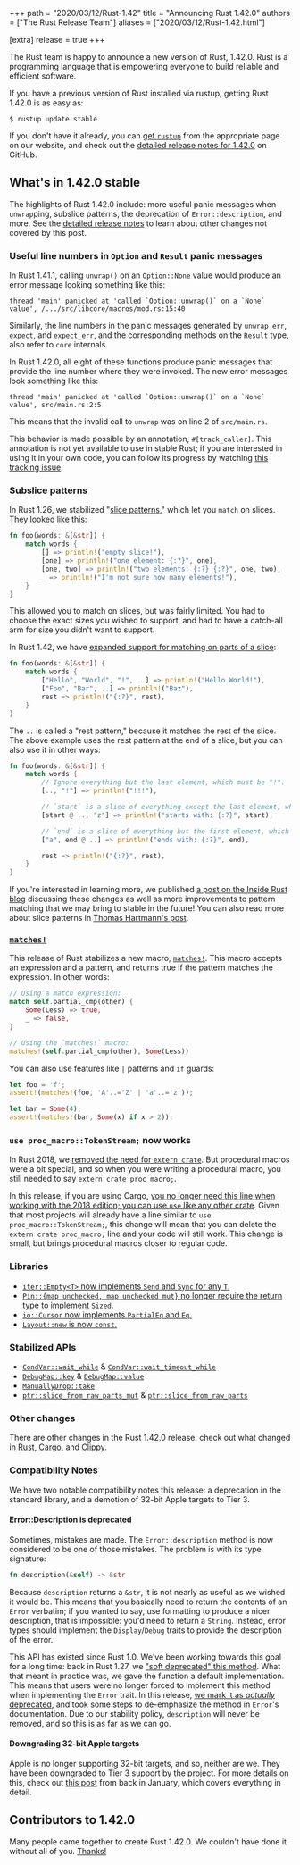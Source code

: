 +++
path = "2020/03/12/Rust-1.42"
title = "Announcing Rust 1.42.0"
authors = ["The Rust Release Team"]
aliases = ["2020/03/12/Rust-1.42.html"]

[extra]
release = true
+++

The Rust team is happy to announce a new version of Rust, 1.42.0. Rust is a programming language that is empowering everyone to build reliable and efficient software.

If you have a previous version of Rust installed via rustup, getting Rust 1.42.0 is as easy as:

```console
$ rustup update stable
```

If you don't have it already, you can [get `rustup`][install] from the appropriate page on our website, and check out the [detailed release notes for 1.42.0][notes] on GitHub.

[install]: https://www.rust-lang.org/install.html
[notes]: https://github.com/rust-lang/rust/blob/master/RELEASES.md#version-1420-2020-03-12

## What's in 1.42.0 stable

The highlights of Rust 1.42.0 include: more useful panic messages when `unwrap`ping, subslice patterns, the deprecation of `Error::description`, and more. See the [detailed release notes][notes] to learn about other changes not covered by this post.

### Useful line numbers in `Option` and `Result` panic messages

In Rust 1.41.1, calling `unwrap()` on an `Option::None` value would produce an error message looking something like this:

```
thread 'main' panicked at 'called `Option::unwrap()` on a `None` value', /.../src/libcore/macros/mod.rs:15:40
```

Similarly, the line numbers in the panic messages generated by `unwrap_err`, `expect`, and `expect_err`, and the corresponding methods on the `Result` type, also refer to `core` internals.

In Rust 1.42.0, all eight of these functions produce panic messages that provide the line number where they were invoked. The new error messages look something like this:

```
thread 'main' panicked at 'called `Option::unwrap()` on a `None` value', src/main.rs:2:5
```

This means that the invalid call to `unwrap` was on line 2 of `src/main.rs`.

This behavior is made possible by an annotation, `#[track_caller]`. This annotation is not yet available to use in stable Rust; if you are interested in using it in your own code, you can follow its progress by watching [this tracking issue][track-caller-tracking-issue].

[track-caller-tracking-issue]: https://github.com/rust-lang/rust/issues/47809

### Subslice patterns

[slice patterns]: https://blog.rust-lang.org/2018/05/10/Rust-1.26.html#basic-slice-patterns

In Rust 1.26, we stabilized "[slice patterns]," which let you `match` on slices. They looked like this:

```rust
fn foo(words: &[&str]) {
    match words {
        [] => println!("empty slice!"),
        [one] => println!("one element: {:?}", one),
        [one, two] => println!("two elements: {:?} {:?}", one, two),
        _ => println!("I'm not sure how many elements!"),
    }
}
```

This allowed you to match on slices, but was fairly limited. You had to choose the exact sizes
you wished to support, and had to have a catch-all arm for size you didn't want to support.

In Rust 1.42, we have [expanded support for matching on parts of a slice][67712]:

```rust
fn foo(words: &[&str]) {
    match words {
        ["Hello", "World", "!", ..] => println!("Hello World!"),
        ["Foo", "Bar", ..] => println!("Baz"),
        rest => println!("{:?}", rest),
    }
}
```

The `..` is called a "rest pattern," because it matches the rest of the slice. The above example uses the rest pattern at the end of a slice, but you can also use it in other ways:

```rust
fn foo(words: &[&str]) {
    match words {
        // Ignore everything but the last element, which must be "!".
        [.., "!"] => println!("!!!"),

        // `start` is a slice of everything except the last element, which must be "z".
        [start @ .., "z"] => println!("starts with: {:?}", start),

        // `end` is a slice of everything but the first element, which must be "a".
        ["a", end @ ..] => println!("ends with: {:?}", end),

        rest => println!("{:?}", rest),
    }
}
```

If you're interested in learning more, we published [a post on the Inside Rust blog](https://blog.rust-lang.org/inside-rust/2020/03/04/recent-future-pattern-matching-improvements.html) discussing these changes as well as more improvements to pattern matching that we may bring to stable in the future! You can also read more about slice patterns in [Thomas Hartmann's post](https://thomashartmann.dev/blog/feature(slice_patterns)/).


### [`matches!`]

This release of Rust stabilizes a new macro, [`matches!`](https://doc.rust-lang.org/nightly/std/macro.matches.html). This macro accepts an expression and a pattern, and returns true if the pattern matches the expression. In other words:

```rust
// Using a match expression:
match self.partial_cmp(other) {
    Some(Less) => true,
    _ => false,
}

// Using the `matches!` macro:
matches!(self.partial_cmp(other), Some(Less))
```

You can also use features like `|` patterns and `if` guards:

```rust
let foo = 'f';
assert!(matches!(foo, 'A'..='Z' | 'a'..='z'));

let bar = Some(4);
assert!(matches!(bar, Some(x) if x > 2));
```

### `use proc_macro::TokenStream;` now works

In Rust 2018, we [removed the need for `extern crate`](https://doc.rust-lang.org/stable/edition-guide/rust-2018/module-system/path-clarity.html#no-more-extern-crate). But procedural macros were a bit special, and so when you were writing a procedural macro, you still needed to say `extern crate proc_macro;`.

In this release, if you are using Cargo, [you no longer need this line when working with the 2018 edition; you can use `use` like any other crate][cargo/7700]. Given that most projects will already have a line similar to `use proc_macro::TokenStream;`, this change will mean that you can delete the `extern crate proc_macro;` line and your code will still work. This change is small, but brings procedural macros closer to regular code.

### Libraries

- [`iter::Empty<T>` now implements `Send` and `Sync` for any `T`.][68348]
- [`Pin::{map_unchecked, map_unchecked_mut}` no longer require the return type
   to implement `Sized`.][67935]
- [`io::Cursor` now implements `PartialEq` and `Eq`.][67233]
- [`Layout::new` is now `const`.][66254]

### Stabilized APIs

- [`CondVar::wait_while`] & [`CondVar::wait_timeout_while`]
- [`DebugMap::key`] & [`DebugMap::value`]
- [`ManuallyDrop::take`]
- [`ptr::slice_from_raw_parts_mut`] & [`ptr::slice_from_raw_parts`]

[`DebugMap::key`]: https://doc.rust-lang.org/stable/std/fmt/struct.DebugMap.html#method.key
[`DebugMap::value`]: https://doc.rust-lang.org/stable/std/fmt/struct.DebugMap.html#method.value
[`ManuallyDrop::take`]: https://doc.rust-lang.org/stable/std/mem/struct.ManuallyDrop.html#method.take
[`matches!`]: https://doc.rust-lang.org/stable/std/macro.matches.html
[`ptr::slice_from_raw_parts_mut`]: https://doc.rust-lang.org/stable/std/ptr/fn.slice_from_raw_parts_mut.html
[`ptr::slice_from_raw_parts`]: https://doc.rust-lang.org/stable/std/ptr/fn.slice_from_raw_parts.html
[`CondVar::wait_while`]: https://doc.rust-lang.org/stable/std/sync/struct.Condvar.html#method.wait_while
[`CondVar::wait_timeout_while`]: https://doc.rust-lang.org/stable/std/sync/struct.Condvar.html#method.wait_timeout_while
[68253]: https://github.com/rust-lang/rust/pull/68253/
[68348]: https://github.com/rust-lang/rust/pull/68348/
[67935]: https://github.com/rust-lang/rust/pull/67935/
[68339]: https://github.com/rust-lang/rust/pull/68339/
[68122]: https://github.com/rust-lang/rust/pull/68122/
[67712]: https://github.com/rust-lang/rust/pull/67712/
[67887]: https://github.com/rust-lang/rust/pull/67887/
[67131]: https://github.com/rust-lang/rust/pull/67131/
[67233]: https://github.com/rust-lang/rust/pull/67233/
[66899]: https://github.com/rust-lang/rust/pull/66899/
[66919]: https://github.com/rust-lang/rust/pull/66919/
[66254]: https://github.com/rust-lang/rust/pull/66254/
[cargo/7700]: https://github.com/rust-lang/cargo/pull/7700

### Other changes

[relnotes-cargo]: https://doc.rust-lang.org/nightly/cargo/CHANGELOG.html#cargo-142-2020-03-12
[relnotes-clippy]: https://github.com/rust-lang/rust-clippy/blob/master/CHANGELOG.md#rust-142

There are other changes in the Rust 1.42.0 release: check out what changed in [Rust][notes], [Cargo][relnotes-cargo], and [Clippy][relnotes-clippy].


### Compatibility Notes

We have two notable compatibility notes this release: a deprecation in the standard library, and a demotion of 32-bit Apple targets to Tier 3.

#### Error::Description is deprecated

Sometimes, mistakes are made. The `Error::description` method is now considered to be one of those mistakes. The problem is with its type signature:

```rust
fn description(&self) -> &str
```

Because `description` returns a `&str`, it is not nearly as useful as we wished it would be. This means that you basically need to return the contents of an `Error` verbatim; if you wanted to say, use formatting to produce a nicer description, that is impossible: you'd need to return a `String`. Instead, error types should implement the `Display`/`Debug` traits to provide the description of the error.

This API has existed since Rust 1.0. We've been working towards this goal for a long time: back in Rust 1.27, we ["soft deprecated" this method](https://github.com/rust-lang/rust/pull/50163). What that meant in practice was, we gave the function a default implementation. This means that users were no longer forced to implement this method when implementing the `Error` trait. In this release, [we mark it as *actually* deprecated][66919], and took some steps to de-emphasize the method in `Error`'s documentation. Due to our stability policy, `description` will never be removed, and so this is as far as we can go.

#### Downgrading 32-bit Apple targets

Apple is no longer supporting 32-bit targets, and so, neither are we. They have been downgraded to Tier 3 support by the project. For more details on this, check out [this post](https://blog.rust-lang.org/2020/01/03/reducing-support-for-32-bit-apple-targets.html) from back in January, which covers everything in detail.

## Contributors to 1.42.0

Many people came together to create Rust 1.42.0. We couldn't have done it without all of you. [Thanks!](https://thanks.rust-lang.org/rust/1.42.0/)
